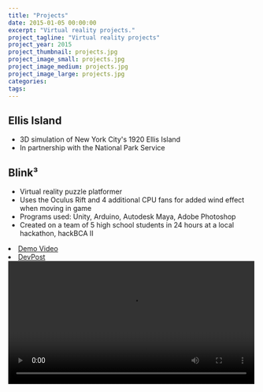 ```yaml
---
title: "Projects"
date: 2015-01-05 00:00:00
excerpt: "Virtual reality projects."
project_tagline: "Virtual reality projects"
project_year: 2015
project_thumbnail: projects.jpg
project_image_small: projects.jpg
project_image_medium: projects.jpg
project_image_large: projects.jpg
categories:
tags:
---
```


## Ellis Island

- 3D simulation of New York City's 1920 Ellis Island
- In partnership with the National Park Service

## Blink³

- Virtual reality puzzle platformer 
- Uses the Oculus Rift and 4 additional CPU fans for added wind effect when moving in game
- Programs used: Unity, Arduino, Autodesk Maya, Adobe Photoshop
- Created on a team of 5 high school students in 24 hours at a local hackathon, hackBCA II

<li> <a href="https://www.youtube.com/watch?v=R1hq0ZHNIfQ">Demo Video</a> </li> 
<li> <a href="http://devpost.com/software/blink-avoka">DevPost</a> </li> 

<video width="500" controls>
  <source src="/img/projects/blink_cubed.mp4" type="video/mp4">
</video>